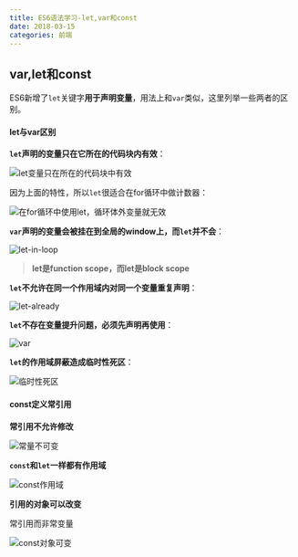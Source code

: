 ```yaml
---
title: ES6语法学习-let,var和const
date: 2018-03-15
categories: 前端
---
```


## var,let和const

ES6新增了`let`关键字**用于声明变量**，用法上和`var`类似，这里列举一些两者的区别。

#### let与var区别

**`let`声明的变量只在它所在的代码块内有效**：

![let变量只在所在的代码块中有效](http://tva1.sinaimg.cn/large/bda5cd74gy1fqbj8wrhx0j20ah04mmx4.jpg)

因为上面的特性，所以`let`很适合在for循环中做计数器：

![在for循环中使用let，循环体外变量就无效](http://tva1.sinaimg.cn/large/bda5cd74gy1fqbj9fjl6nj209c09xt8x.jpg)

**`var`声明的变量会被挂在到全局的window上，而`let`并不会**：

![let-in-loop](http://tva1.sinaimg.cn/large/bda5cd74gy1fqbja31ne9j207h0f2wex.jpg)

> **let是function scope，而let是block scope**

**`let`不允许在同一个作用域内对同一个变量重复声明**：

![let-already](http://tva1.sinaimg.cn/large/bda5cd74gy1fqbjalfqyaj209k05m3yi.jpg)

**`let`不存在变量提升问题，必须先声明再使用**：

![var](http://tva1.sinaimg.cn/large/bda5cd74gy1fqbjb1bcjlj208r03umx5.jpg)

**`let`的作用域屏蔽造成临时性死区**：

![临时性死区](http://tva1.sinaimg.cn/large/bda5cd74gy1fqbjbiq2d1j2095030aa0.jpg)

#### const定义常引用

**常引用不允许修改**

![常量不可变](http://tva1.sinaimg.cn/large/bda5cd74gy1fqbjbz9ji7j208y03t74a.jpg)

**`const`和`let`一样都有作用域**

![const作用域](http://tva1.sinaimg.cn/large/bda5cd74gy1fqbjcfb2gpj208u02paa0.jpg)

**引用的对象可以改变**

常引用而非常变量

![const对象可变](http://tva1.sinaimg.cn/large/bda5cd74gy1fqbjcw9gf2j207f04a3yh.jpg)

